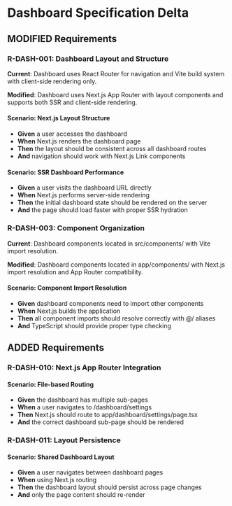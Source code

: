 # Dashboard Specification Delta

## MODIFIED Requirements

### R-DASH-001: Dashboard Layout and Structure

**Current**: Dashboard uses React Router for navigation and Vite build system with client-side rendering only.

**Modified**: Dashboard uses Next.js App Router with layout components and supports both SSR and client-side rendering.

#### Scenario: Next.js Layout Structure
- **Given** a user accesses the dashboard
- **When** Next.js renders the dashboard page
- **Then** the layout should be consistent across all dashboard routes
- **And** navigation should work with Next.js Link components

#### Scenario: SSR Dashboard Performance
- **Given** a user visits the dashboard URL directly
- **When** Next.js performs server-side rendering
- **Then** the initial dashboard state should be rendered on the server
- **And** the page should load faster with proper SSR hydration

### R-DASH-003: Component Organization

**Current**: Dashboard components located in src/components/ with Vite import resolution.

**Modified**: Dashboard components located in app/components/ with Next.js import resolution and App Router compatibility.

#### Scenario: Component Import Resolution
- **Given** dashboard components need to import other components
- **When** Next.js builds the application
- **Then** all component imports should resolve correctly with @/ aliases
- **And** TypeScript should provide proper type checking

## ADDED Requirements

### R-DASH-010: Next.js App Router Integration

#### Scenario: File-based Routing
- **Given** the dashboard has multiple sub-pages
- **When** a user navigates to /dashboard/settings
- **Then** Next.js should route to app/dashboard/settings/page.tsx
- **And** the correct dashboard sub-page should be rendered

### R-DASH-011: Layout Persistence

#### Scenario: Shared Dashboard Layout
- **Given** a user navigates between dashboard pages
- **When** using Next.js routing
- **Then** the dashboard layout should persist across page changes
- **And** only the page content should re-render